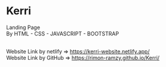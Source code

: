 # Kerri
Landing Page</br>
By HTML - CSS - JAVASCRIPT  - BOOTSTRAP</br></br>

Website Link by netlify => https://kerri-website.netlify.app/ </br>
Website Link by GitHub => https://rimon-ramzy.github.io/Kerri/ </br>
